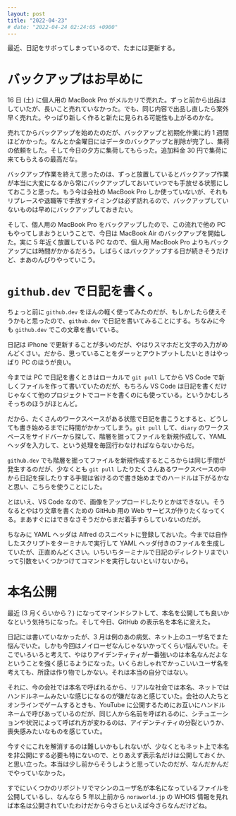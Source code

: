 ```yaml
---
layout: post
title: "2022-04-23"
# date: "2022-04-24 02:24:05 +0900"
---
```


最近、日記をサボってしまっているので、たまには更新する。

# バックアップはお早めに
16 日 (土) に個人用の MacBook Pro がメルカリで売れた。ずっと前から出品はしていたが、長いこと売れていなかった。でも、同じ内容で出品し直したら案外早く売れた。やっぱり新しく作ると新たに見られる可能性も上がるのかな。

売れてからバックアップを始めたのだが、バックアップと初期化作業に約 1 週間ほどかかった。なんとか金曜日にはデータのバックアップと削除が完了し、集荷の依頼をした。そして今日の夕方に集荷してもらった。追加料金 30 円で集荷に来てもらえるの最高だな。

バックアップ作業を終えて思ったのは、ずっと放置しているとバックアップ作業が本当に大変になるから常にバックアップしておいていつでも手放せる状態にしておこうと思った。もう今は会社の MacBook Pro しか使っていないが、それもリプレースや退職等で手放すタイミングは必ず訪れるので、バックアップしていないものは早めにバックアップしておきたい。

そして、個人用の MacBook Pro をバックアップしたので、この流れで他の PC もやってしまおうということで、今日は MacBook Air のバックアップを開始した。実に 5 年近く放置している PC なので、個人用 MacBook Pro よりもバックアップには時間がかかるだろう。しばらくはバックアップする日が続きそうだけど、まあのんびりやっていこう。

# `github.dev` で日記を書く。
ちょっと前に `github.dev` をほんの軽く使ってみたのだが、もしかしたら使えそうかもと思ったので、`github.dev` で日記を書いてみることにする。ちなみに今も `github.dev` でこの文章を書いている。

日記は iPhone で更新することが多いのだが、やはりスマホだと文字の入力がめんどくさい。だから、思っていることをダーッとアウトプットしたいときはやっぱり PC のほうが良い。

今までは PC で日記を書くときはローカルで `git pull` してから VS Code で新しくファイルを作って書いていたのだが、もちろん VS Code は日記を書くだけじゃなくて他のプロジェクトでコードを書くのにも使っている。というかむしろそっちのほうがほとんど。

だから、たくさんのワークスペースがある状態で日記を書こうとすると、どうしても書き始めるまでに時間がかかってしまう。`git pull` して、`diary` のワークスペースをサイドバーから探して、階層を掘ってファイルを新規作成して、YAML ヘッダを入力して、という処理を毎回行わなければならないからだ。

`github.dev` でも階層を掘ってファイルを新規作成するところからは同じ手間が発生するのだが、少なくとも `git pull` したりたくさんあるワークスペースの中から日記を探したりする手間は省けるので書き始めまでのハードルは下がるかなと思い、こちらを使うことにした。

とはいえ、VS Code なので、画像をアップロードしたりとかはできない。そうなるとやはり文章を書くための GitHub 用の Web サービスが作りたくなってくる。まあすぐにはできなさそうだからまだ着手すらしていないのだが。

ちなみに YAML ヘッダは Alfred のスニペットに登録しておいた。今までは自作したスクリプトをターミナルで実行して YAML ヘッダ付きのファイルを生成していたが、正直めんどくさい。いちいちターミナルで日記のディレクトリまでいって引数をいくつかつけてコマンドを実行しないといけないから。

# 本名公開
最近 (3 月くらいから？) になってマインドシフトして、本名を公開しても良いかなという気持ちになった。そして今日、GitHub の表示名を本名に変えた。

日記には書いていなかったが、3 月は例のあの病気、ネット上のユーザ名でまた悩んでいた。しかも今回はノイローゼなんじゃないかってくらい悩んでいた。そこでいろいろと考えて、やはりアイデンティティが一番強いのは本名なんだよなということを強く感じるようになった。いくらおしゃれでかっこいいユーザ名を考えても、所詮は作り物でしかない。それは本当の自分ではない。

それに、今の会社では本名で呼ばれるから、リアルな社会では本名、ネットではハンドルネームみたいな感じになるのが嫌だなあと感じていた。会社の人たちとオンラインでゲームするときも、YouTube に公開するためにお互いにハンドルネームで呼びあっているのだが、同じ人から名前を呼ばれるのに、シチュエーションや状況によって呼ばれ方が変わるのは、アイデンティティの分裂というか、喪失感みたいなものを感じていた。

今すぐにこれを解消するのは難しいかもしれないが、少なくともネット上で本名を非公開にする必要も特にないので、とりあえず表示名だけは公開しておくか、と思い立った。本当は少し前からそうしようと思っていたのだが、なんだかんだでやっていなかった。

すでにいくつかのリポジトリでマシンのユーザ名が本名になっているファイルを公開しているし、なんなら 5 年以上前から `noraworld.jp` の WHOIS 情報を見れば本名は公開されていたわけだから今さらといえば今さらなんだけどね。